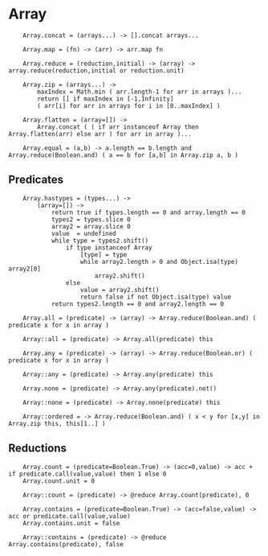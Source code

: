 # Array

		
		Array.concat = (arrays...) -> [].concat arrays...
		
		Array.map = (fn) -> (arr) -> arr.map fn
				
		Array.reduce = (reduction,initial) -> (array) -> array.reduce(reduction,initial or reduction.unit)
	
		Array.zip = (arrays...) ->
			maxIndex = Math.min ( arr.length-1 for arr in arrays )...
			return [] if maxIndex in [-1,Infinity]
			( arr[i] for arr in arrays for i in [0..maxIndex] )
		
		Array.flatten = (array=[]) ->
			Array.concat ( ( if arr instanceof Array then Array.flatten(arr) else arr ) for arr in array )...
			
		Array.equal = (a,b) -> a.length == b.length and Array.reduce(Boolean.and) ( a == b for [a,b] in Array.zip a, b )
		

## Predicates

		
		Array.hastypes = (types...) ->
			(array=[]) ->
				return true if types.length == 0 and array.length == 0
				types2 = types.slice 0
				array2 = array.slice 0
				value  = undefined
				while type = types2.shift()
					if type instanceof Array
						[type] = type
						while array2.length > 0 and Object.isa(type) array2[0]
							array2.shift()
					else
						value = array2.shift()
						return false if not Object.isa(type) value
				return types2.length == 0 and array2.length == 0
			
		Array.all = (predicate) -> (array) -> Array.reduce(Boolean.and) ( predicate x for x in array )
		
		Array::all = (predicate) -> Array.all(predicate) this
		
		Array.any = (predicate) -> (array) -> Array.reduce(Boolean.or) ( predicate x for x in array )
		
		Array::any = (predicate) -> Array.any(predicate) this
		
		Array.none = (predicate) -> Array.any(predicate).not()
		
		Array::none = (predicate) -> Array.none(predicate) this	
			
		Array::ordered = -> Array.reduce(Boolean.and) ( x < y for [x,y] in Array.zip this, this[1..] )
				

## Reductions

		
		Array.count = (predicate=Boolean.True) -> (acc=0,value) -> acc + if predicate.call(value,value) then 1 else 0
		Array.count.unit = 0
		
		Array::count = (predicate) -> @reduce Array.count(predicate), 0
		
		Array.contains = (predicate=Boolean.True) -> (acc=false,value) -> acc or predicate.call(value,value)
		Array.contains.unit = false
		
		Array::contains = (predicate) -> @reduce Array.contains(predicate), false
		
